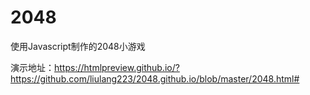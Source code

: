 # 2048
使用Javascript制作的2048小游戏

演示地址：https://htmlpreview.github.io/?https://github.com/liulang223/2048.github.io/blob/master/2048.html#
